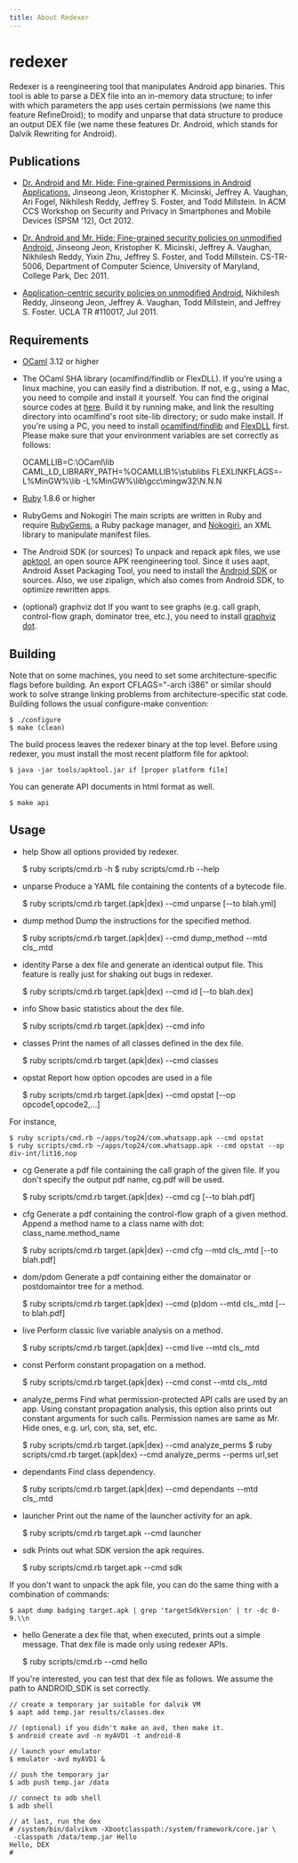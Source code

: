 ```yaml
---
title: About Redexer
---
```


redexer
=======

Redexer is a reengineering tool that manipulates Android app binaries.
This tool is able to parse a DEX file into an in-memory data structure;
to infer with which parameters the app uses certain permissions
(we name this feature RefineDroid); to modify and unparse that data
structure to produce an output DEX file (we name these features
Dr. Android, which stands for Dalvik Rewriting for Android).

Publications
------------

* [Dr. Android and Mr. Hide: Fine-grained Permissions in Android Applications.][spsm]
  Jinseong Jeon, Kristopher K. Micinski, Jeffrey A. Vaughan, Ari Fogel, Nikhilesh Reddy, Jeffrey S. Foster, and Todd Millstein.
  In ACM CCS Workshop on Security and Privacy in Smartphones and Mobile Devices (SPSM '12), Oct 2012.

* [Dr. Android and Mr. Hide: Fine-grained security policies on unmodified Android.][tr2]
  Jinseong Jeon, Kristopher K. Micinski, Jeffrey A. Vaughan, Nikhilesh Reddy, Yixin Zhu, Jeffrey S. Foster, and Todd Millstein.
  CS-TR-5006, Department of Computer Science, University of Maryland, College Park, Dec 2011.

* [Application-centric security policies on unmodified Android.][tr1]
  Nikhilesh Reddy, Jinseong Jeon, Jeffrey A. Vaughan, Todd Millstein, and Jeffrey S. Foster.
  UCLA TR #110017, Jul 2011.

[spsm]: http://...
[tr2]: http://hdl.handle.net/1903/12852
[tr1]: http://fmdb.cs.ucla.edu/Treports/110017.pdf

Requirements
------------

- [OCaml][ml] 3.12 or higher

- The OCaml SHA library (ocamlfind/findlib or FlexDLL).
If you're using a linux machine, you can easily find a distribution.
If not, e.g., using a Mac, you need to compile and install it yourself.
You can find the original source codes at [here][sha].
Build it by running make, and link the resulting directory into ocamlfind's
root site-lib directory; or sudo make install.
If you're using a PC, you need to install [ocamlfind/findlib][flib]
and [FlexDLL][fdll] first.  Please make sure that your environment
variables are set correctly as follows:

    OCAMLLIB=C:\OCaml\lib
    CAML_LD_LIBRARY_PATH=%OCAMLLIB%\stublibs
    FLEXLINKFLAGS=-L%MinGW%\lib -L%MinGW%\lib\gcc\mingw32\N.N.N

- [Ruby][rb] 1.8.6 or higher

- RubyGems and Nokogiri
The main scripts are written in Ruby and require [RubyGems][gem], a Ruby
package manager, and [Nokogiri][xml], an XML library to manipulate
manifest files.

- The Android SDK (or sources)
To unpack and repack apk files, we use [apktool][apk], an open source APK
reengineering tool.  Since it uses aapt, Android Asset Packaging Tool,
you need to install the [Android SDK][sdk] or sources.  Also, we use
zipalign, which also comes from Android SDK, to optimize rewritten apps.

- (optional) graphviz dot
If you want to see graphs (e.g. call graph, control-flow graph,
dominator tree, etc.), you need to install [graphviz dot][dot].

[ml]: http://caml.inria.fr/ocaml/
[rb]: http://www.ruby-lang.org/
[sha]: https://github.com/vincenthz/ocaml-sha/
[fdll]: http://alain.frisch.fr/flexdll.html
[flib]: http://projects.camlcity.org/projects/findlib.html/
[apk]: http://code.google.com/p/android-apktool/
[sdk]: http://developer.android.com/sdk/index.html
[gem]: http://rubygems.org/
[xml]: http://nokogiri.org/
[dot]: http://www.graphviz.org/

Building
--------

Note that on some machines, you need to set some architecture-specific
flags before building.  An export CFLAGS="-arch i386" or similar should
work to solve strange linking problems from architecture-specific stat code.
Building follows the usual configure-make convention:

    $ ./configure
    $ make (clean)

The build process leaves the redexer binary at the top level.
Before using redexer, you must install the most recent platform file
for apktool:

    $ java -jar tools/apktool.jar if [proper platform file]

You can generate API documents in html format as well.

    $ make api

Usage
-----

- help
Show all options provided by redexer.

    $ ruby scripts/cmd.rb -h
    $ ruby scripts/cmd.rb --help

- unparse
Produce a YAML file containing the contents of a bytecode file.

    $ ruby scripts/cmd.rb target.(apk|dex) --cmd unparse [--to blah.yml]

- dump method
Dump the instructions for the specified method.

    $ ruby scripts/cmd.rb target.(apk|dex) --cmd dump_method --mtd cls_.mtd

- identity
Parse a dex file and generate an identical output file. This feature
is really just for shaking out bugs in redexer.

    $ ruby scripts/cmd.rb target.(apk|dex) --cmd id [--to blah.dex]

- info
Show basic statistics about the dex file.

    $ ruby scripts/cmd.rb target.(apk|dex) --cmd info

- classes
Print the names of all classes defined in the dex file.

    $ ruby scripts/cmd.rb target.(apk|dex) --cmd classes

- opstat
Report how option opcodes are used in a file

    $ ruby scripts/cmd.rb target.(apk|dex) --cmd opstat [--op opcode1,opcode2,...]

For instance,

    $ ruby scripts/cmd.rb ~/apps/top24/com.whatsapp.apk --cmd opstat
    $ ruby scripts/cmd.rb ~/apps/top24/com.whatsapp.apk --cmd opstat --op div-int/lit16,nop

- cg
Generate a pdf file containing the call graph of the given file.
If you don't specify the output pdf name, cg.pdf will be used.

    $ ruby scripts/cmd.rb target.(apk|dex) --cmd cg [--to blah.pdf]

- cfg
Generate a pdf containing the control-flow graph of a given
method.  Append a method name to a class name with dot: class_name.method_name

    $ ruby scripts/cmd.rb target.(apk|dex) --cmd cfg --mtd cls_.mtd [--to blah.pdf]

- dom/pdom
Generate a pdf containing either the domainator or postdomaintor tree
for a method.

    $ ruby scripts/cmd.rb target.(apk|dex) --cmd (p)dom --mtd cls_.mtd [--to blah.pdf]

- live
Perform classic live variable analysis on a method.

    $ ruby scripts/cmd.rb target.(apk|dex) --cmd live --mtd cls_.mtd

- const
Perform constant propagation on a method.

    $ ruby scripts/cmd.rb target.(apk|dex) --cmd const --mtd cls_.mtd

- analyze_perms
Find what permission-protected API calls are used by an app.  Using
constant propagation analysis, this option also prints out constant
arguments for such calls.  Permission names are same as Mr. Hide ones,
e.g. url, con, sta, set, etc.

    $ ruby scripts/cmd.rb target.(apk|dex) --cmd analyze_perms
    $ ruby scripts/cmd.rb target.(apk|dex) --cmd analyze_perms --perms url,set

- dependants
Find class dependency.

    $ ruby scripts/cmd.rb target.(apk|dex) --cmd dependants --mtd cls_.mtd

- launcher
Print out the name of the launcher activity for an apk.

    $ ruby scripts/cmd.rb target.apk --cmd launcher

- sdk
Prints out what SDK version the apk requires.

    $ ruby scripts/cmd.rb target.apk --cmd sdk

If you don't want to unpack the apk file,
you can do the same thing with a combination of commands:

    $ aapt dump badging target.apk | grep 'targetSdkVersion' | tr -dc 0-9.\\n

- hello
Generate a dex file that, when executed, prints out a simple message.
That dex file is made only using redexer APIs.

    $ ruby scripts/cmd.rb --cmd hello

If you're interested, you can test that dex file as follows.
We assume the path to ANDROID_SDK is set correctly.

    // create a temporary jar suitable for dalvik VM
    $ aapt add temp.jar results/classes.dex

    // (optional) if you didn't make an avd, then make it.
    $ android create avd -n myAVD1 -t android-8

    // launch your emulator
    $ emulator -avd myAVD1 &

    // push the temporary jar
    $ adb push temp.jar /data

    // connect to adb shell
    $ adb shell

    // at last, run the dex
    # /system/bin/dalvikvm -Xbootclasspath:/system/framework/core.jar \
     -classpath /data/temp.jar Hello
    Hello, DEX
    #

